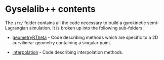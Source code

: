 # Gyselalib++ contents

The `src/` folder contains all the code necessary to build a gyrokinetic semi-Lagrangian simulation. It is broken up into the following sub-folders:

<!-- - [advection](./advection/README.md) - Code describing semi-Lagrangian advection routines. -->
- [geometryRTheta](./geometryRTheta/README.md) - Code describing methods which are specific to a 2D curvilinear geometry containing a singular point.
<!-- - [geometryXVx](./geometryXVx/README.md) - Code describing methods which are specific to a simulation with 1 spatial dimension and 1 velocity dimension. -->
- [interpolation](./interpolation/README.md) - Code describing interpolation methods.
<!-- - [paraconfpp](./paraconfpp/README.md) - Paraconf utility functions. -->
<!-- - [quadrature](./quadrature/README.md) - Code describing different quadrature methods. -->
<!-- - [speciesinfo](./speciesinfo/README.md) - Code used to describe the different species. -->
